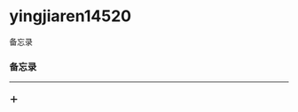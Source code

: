 # yingjiaren14520
备忘录
<meta name="viewport" content="width=device-width" />
<style>
.bak{
    border:1px  solid  #aaa;
    border-radius:5px;
     margin:10px;
     padding:10px;
    background:#ccc;
}
</style>
<div id="d1">
      <h3>备忘录</h3>
      <hr/>
      <div onclick="toAdd()" style="font-size:25px;">+</div>
      <div id="bakList"></div>
      </div>
<div id="d2" style="display:none">
      <h3 onclick="toReturn()">返回     新增备忘录</h3>
      <hr/>
      <div id="cnt"  contentEditable style="height:300px;border:1px     
   solid red;"></div>
 </div>
<script>
var baks=[];
if(localStorage.baks){
      baks=JSON.parse(localStorage.baks);
}
function showBak(){
    bakList.innerHTML="";
    for(var i=baks.length-1;i>=0;i--){
           var b=baks[i];
	bakList.innerHTML = bakList.innerHTML + "<div class='bak'>"
	+b.content+"<div>"+b.createDate+"</div>　<span onclick='delBak("+i+")'）>删除</span></div>";
          
}
}
showBak();
function delBak(i){
    if(confirm("确定要删除吗?")){
            baks.splice(i,1);
            showBak();
            localStorage.baks=JSON.stringify(baks);
}
}
function toAdd(){
      d1.style.display="none";
      d2.style.display="block";
}
function toReturn(){
      d1.style.display="block";
      d2.style.display="none";
      baks.push({
             content:cnt.innerText,
              createDate:(new Date()).toLocaleString()
}); 
      localStorage.baks=JSON.stringify(baks);
      cnt.innerHTML="";
      showBak();
}
</script>
